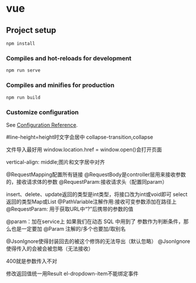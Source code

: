 # vue

## Project setup
```
npm install
```

### Compiles and hot-reloads for development
```
npm run serve
```

### Compiles and minifies for production
```
npm run build
```

### Customize configuration
See [Configuration Reference](https://cli.vuejs.org/config/).

#line-height=height时文字会居中
collapse-transition,collapse

文件导入最好用 window.location.href = 
window.open()会打开页面

vertical-align: middle;图片和文字居中对齐

@RequestMapping配置所有链接
@RequestBody是controller层用来接收参数的，接收请求体的参数
@RequestParam:接收请求头（配置同param）

  insert、delete、update返回的类型是int类型，将接口改为int或void即可
    select返回的类型Map或List
@PathVariable注解作用:接收可变参数添加在路径上
@RequestParam: 用于获取URL中“?”后携带的参数的值

@param：加在service上 如果我们在动态 SQL 中用到了 参数作为判断条件，那么也是一定要加 @Param 注解的/多个也要加/取别名

@JsonIgnore使得封装回去的被这个修饰的无法导出（默认忽略）
@JsonIgnore使得传入的会被会被忽略（无法接收）

400就是参数传入不对

修改返回值统一用Result
el-dropdown-item不能绑定事件
